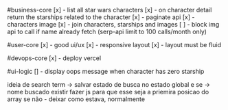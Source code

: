 #business-core
[x] - list all star wars characters
[x] - on character detail return the starships related to the character
[x] - paginate api
[x] - characters image
[x] - join characters, starships and images
[ ] - block img api to call if name already fetch (serp-api limit to 100 calls/month only)

#user-core
[x] - good ui/ux
[x] - responsive layout
[x] - layout must be fluid

#devops-core
[x] - deploy vercel

#ui-logic
[] - display oops message when character has zero starship

ideia de search term -> salvar estado de busca no estado global
e se -> nome buscado existir fazer js para que esse seja a priemira posicao do array
se não - deixar como estava, normalmente
